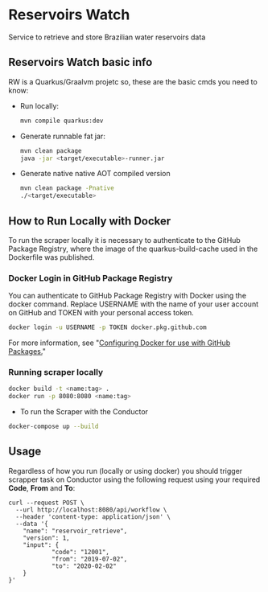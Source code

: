 # Reservoirs Watch

Service to retrieve and store Brazilian water reservoirs data

## Reservoirs Watch basic info

RW is a Quarkus/Graalvm projetc so, these are the basic cmds you need to know:

- Run locally:

    ``` bash
    mvn compile quarkus:dev
    ```

- Generate runnable fat jar:

    ``` bash
    mvn clean package
    java -jar <target/executable>-runner.jar
    ```

- Generate native native AOT compiled version

    ``` bash
    mvn clean package -Pnative
    ./<target/executable>
    ```

## How to Run Locally with Docker

To run the scraper locally it is necessary to authenticate to the GitHub Package Registry, where the image of the quarkus-build-cache used in the Dockerfile was published.

### Docker Login in GitHub Package Registry

You can authenticate to GitHub Package Registry with Docker using the docker command. Replace USERNAME with the name of your user account on GitHub and TOKEN with your personal access token.

``` bash
docker login -u USERNAME -p TOKEN docker.pkg.github.com
```

For more information, see "[Configuring Docker for use with GitHub Packages.](https://help.github.com/pt/packages/using-github-packages-with-your-projects-ecosystem/configuring-docker-for-use-with-github-packages)"

### Running scraper locally

``` bash
docker build -t <name:tag> .
docker run -p 8080:8080 <name:tag>
```

- To run the Scraper with the Conductor

``` bash
docker-compose up --build
```

## Usage

Regardless of how you run (locally or using docker) you should trigger scrapper task on Conductor using the following request using your required **Code**, **From** and **To**:

```
curl --request POST \
  --url http://localhost:8080/api/workflow \
  --header 'content-type: application/json' \
  --data '{
    "name": "reservoir_retrieve",
    "version": 1,
    "input": {
			"code": "12001",
            "from": "2019-07-02",
            "to": "2020-02-02"
    }
}'
```
